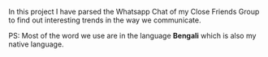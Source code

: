 In this project I have parsed the Whatsapp Chat of my Close Friends Group to find out interesting trends in the way we communicate.

PS: Most of the word we use are in the language **Bengali** which is also my native language.
